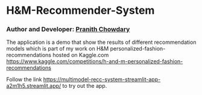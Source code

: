 # H&M-Recommender-System

### Author and Developer: [Pranith Chowdary](https://github.com/PranithChowdary)

The application is a demo that show the results of different recommendation models which is part of my work on H&M personalized-fashion-recommendations hosted on Kaggle.com
https://www.kaggle.com/competitions/h-and-m-personalized-fashion-recommendations<br>

Follow the link https://multimodel-recc-system-streamlit-app-a2m1h5.streamlit.app/ to try out the app.

